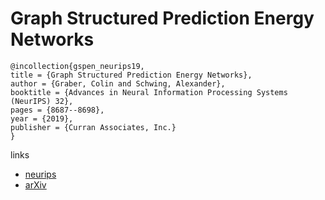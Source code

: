 # Graph Structured Prediction Energy Networks

```
@incollection{gspen_neurips19,
title = {Graph Structured Prediction Energy Networks},
author = {Graber, Colin and Schwing, Alexander},
booktitle = {Advances in Neural Information Processing Systems (NeurIPS) 32},
pages = {8687--8698},
year = {2019},
publisher = {Curran Associates, Inc.}
}
```

links
- [neurips](https://nips.cc/Conferences/2019/Schedule?showEvent=13924)
- [arXiv](https://arxiv.org/abs/1910.14670)
